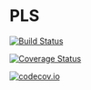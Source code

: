 # PLS

[![Build Status](https://travis-ci.org/filipebraida/PLS.jl.svg?branch=master)](https://travis-ci.org/filipebraida/PLS.jl)

[![Coverage Status](https://coveralls.io/repos/filipebraida/PLS.jl/badge.svg?branch=master&service=github)](https://coveralls.io/github/filipebraida/PLS.jl?branch=master)

[![codecov.io](http://codecov.io/github/filipebraida/PLS.jl/coverage.svg?branch=master)](http://codecov.io/github/filipebraida/PLS.jl?branch=master)
